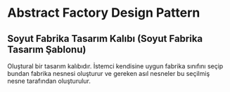 # Abstract Factory Design Pattern
## Soyut Fabrika Tasarım Kalıbı (Soyut Fabrika Tasarım Şablonu)

Oluştural bir tasarım kalıbıdır. İstemci kendisine uygun fabrika sınıfını seçip bundan fabrika nesnesi oluşturur ve gereken asıl nesneler bu seçilmiş nesne tarafından oluşturulur.